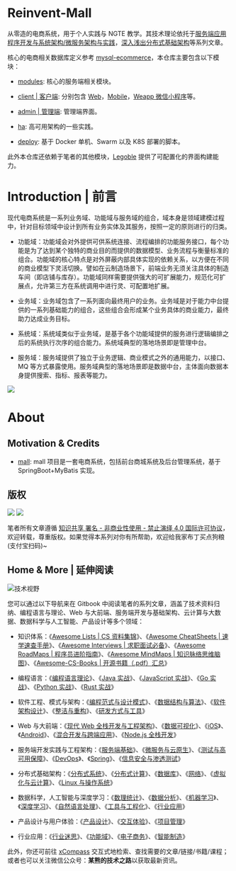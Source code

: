 # Reinvent-Mall

从零造的电商系统，用于个人实践与 NGTE 教学。其技术理论依托于[服务端应用程序开发与系统架构/微服务架构与实践](https://github.com/wx-chevalier/Backend-Series)，[深入浅出分布式基础架构](https://github.com/wx-chevalier/Distributed-Infrastructure-Series)等系列文章。

核心的电商相关数据库定义参考 [mysql-ecommerce](https://url.wx-coder.cn/Lmzp3)，本仓库主要包含以下模块：

- [modules](): 核心的服务端相关模块。

- [client | 客户端](): 分别包含 [Web]()，[Mobile]()，[Weapp 微信小程序]()等。

- [admin | 管理端](): 管理端界面。

- [ha](): 高可用架构的一些实践。

- [deploy](): 基于 Docker 单机、Swarm 以及 K8S 部署的脚本。

此外本仓库还依赖于笔者的其他模块，[Legoble](https://github.com/wx-chevalier/Legoble) 提供了可配置化的界面构建能力。

# Introduction | 前言

现代电商系统是一系列业务域、功能域与服务域的组合，域本身是领域建模过程中，针对目标领域中设计到所有业务实体及其服务，按照一定的原则进行的归类。

- 功能域：功能域会对外提供可供系统连接、流程编排的功能服务接口，每个功能是为了达到某个独特的商业目的而提供的数据模型、业务流程与衡量标准的组合。功能域的核心特点是对外屏蔽内部具体实现的依赖关系，以方便在不同的商业模型下灵活切换。譬如在云制造场景下，前端业务无须关注具体的制造车间（即店铺与库存）。功能域同样需要提供强大的可扩展能力，规范化可扩展点，允许第三方在系统调用中进行灵、可配置地扩展。

- 业务域：业务域包含了一系列面向最终用户的业务。业务域是对于能力中台提供的一系列基础能力的组合，这些组合会形成某个业务具体的商业能力，最终助力达成业务目标。

- 系统域：系统域类似于业务域，是基于各个功能域提供的服务进行逻辑编排之后的系统执行次序的组合能力。系统域典型的落地场景即是管理中台。

- 服务域：服务域提供了独立于业务逻辑、商业模式之外的通用能力，以接口、MQ 等方式暴露使用。服务域典型的落地场景即是数据中台，主体面向数据本身提供搜索、指标、报表等能力。

![](https://i.postimg.cc/65zCBvqk/image.png)

# About

## Motivation & Credits

- [mall](https://github.com/macrozheng/mall): mall 项目是一套电商系统，包括前台商城系统及后台管理系统，基于 SpringBoot+MyBatis 实现。


## 版权

![](https://parg.co/bDY) ![](https://parg.co/bDm)

笔者所有文章遵循 [知识共享 署名 - 非商业性使用 - 禁止演绎 4.0 国际许可协议](https://creativecommons.org/licenses/by-nc-nd/4.0/deed.zh)，欢迎转载，尊重版权。如果觉得本系列对你有所帮助，欢迎给我家布丁买点狗粮(支付宝扫码)~

[](https://github.com/wx-chevalier)

## Home & More | 延伸阅读

![技术视野](https://s2.ax1x.com/2019/12/03/QQJLvt.png)

您可以通过以下导航来在 Gitbook 中阅读笔者的系列文章，涵盖了技术资料归纳、编程语言与理论、Web 与大前端、服务端开发与基础架构、云计算与大数据、数据科学与人工智能、产品设计等多个领域：

- 知识体系：《[Awesome Lists | CS 资料集锦](https://ng-tech.icu/Awesome-Lists)》、《[Awesome CheatSheets | 速学速查手册](https://ng-tech.icu/Awesome-CheatSheets)》、《[Awesome Interviews | 求职面试必备](https://ng-tech.icu/Awesome-Interviews)》、《[Awesome RoadMaps | 程序员进阶指南](https://ng-tech.icu/Awesome-RoadMaps)》、《[Awesome MindMaps | 知识脉络思维脑图](https://ng-tech.icu/Awesome-MindMaps)》、《[Awesome-CS-Books | 开源书籍（.pdf）汇总](https://github.com/wx-chevalier/Awesome-CS-Books)》

- 编程语言：《[编程语言理论](https://ng-tech.icu/ProgrammingLanguage-Series/#/)》、《[Java 实战](https://ng-tech.icu/Java-Series)》、《[JavaScript 实战](https://ng-tech.icu/JavaScript-Series)》、《[Go 实战](https://ng-tech.icu/Go-Series)》、《[Python 实战](https://ng-tech.icu/ProgrammingLanguage-Series/#/)》、《[Rust 实战](https://ng-tech.icu/ProgrammingLanguage-Series/#/)》
- 软件工程、模式与架构：《[编程范式与设计模式](https://ng-tech.icu/SoftwareEngineering-Series/)》、《[数据结构与算法](https://ng-tech.icu/SoftwareEngineering-Series/)》、《[软件架构设计](https://ng-tech.icu/SoftwareEngineering-Series/)》、《[整洁与重构](https://ng-tech.icu/SoftwareEngineering-Series/)》、《[研发方式与工具](https://ng-tech.icu/SoftwareEngineering-Series/)》

* Web 与大前端：《[现代 Web 全栈开发与工程架构](https://ng-tech.icu/Web-Series/)》、《[数据可视化](https://ng-tech.icu/Frontend-Series/)》、《[iOS](https://ng-tech.icu/Frontend-Series/)》、《[Android](https://ng-tech.icu/Frontend-Series/)》、《[混合开发与跨端应用](https://ng-tech.icu/Web-Series/)》、《[Node.js 全栈开发](https://ng-tech.icu/Node-Series/)》

* 服务端开发实践与工程架构：《[服务端基础](https://ng-tech.icu/Backend-Series/#/)》、《[微服务与云原生](https://ng-tech.icu/MicroService-Series/#/)》、《[测试与高可用保障](https://ng-tech.icu/Backend-Series/#/)》、《[DevOps](https://ng-tech.icu/Backend-Series/#/)》、《[Spring](https://ng-tech.icu/Spring-Series/#/)》、《[信息安全与渗透测试](https://ng-tech.icu/Backend-Series/#/)》

* 分布式基础架构：《[分布式系统](https://ng-tech.icu/DistributedSystem-Series/#/)》、《[分布式计算](https://ng-tech.icu/DistributedSystem-Series/#/)》、《[数据库](https://github.com/wx-chevalier/Database-Series)》、《[网络](https://ng-tech.icu/DistributedSystem-Series/#/)》、《[虚拟化与云计算](https://github.com/wx-chevalier/Cloud-Series)》、《[Linux 与操作系统](https://github.com/wx-chevalier/Linux-Series)》

* 数据科学，人工智能与深度学习：《[数理统计](https://ng-tech.icu/AI-Series/#/)》、《[数据分析](https://ng-tech.icu/AI-Series/#/)》、《[机器学习](https://ng-tech.icu/AI-Series/#/)》、《[深度学习](https://ng-tech.icu/AI-Series/#/)》、《[自然语言处理](https://ng-tech.icu/AI-Series/#/)》、《[工具与工程化](https://ng-tech.icu/AI-Series/#/)》、《[行业应用](https://ng-tech.icu/AI-Series/#/)》

* 产品设计与用户体验：《[产品设计](https://ng-tech.icu/Product-Series/#/)》、《[交互体验](https://ng-tech.icu/Product-Series/#/)》、《[项目管理](https://ng-tech.icu/Product-Series/#/)》

* 行业应用：《[行业迷思](https://github.com/wx-chevalier/Business-Series)》、《[功能域](https://github.com/wx-chevalier/Business-Series)》、《[电子商务](https://github.com/wx-chevalier/Business-Series)》、《[智能制造](https://github.com/wx-chevalier/Business-Series)》

此外，你还可前往 [xCompass](https://ng-tech.icu/) 交互式地检索、查找需要的文章/链接/书籍/课程；或者也可以关注微信公众号：**某熊的技术之路**以获取最新资讯。
